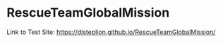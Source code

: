 # RescueTeamGlobalMission

Link to Test Site:  https://djsteplion.github.io/RescueTeamGlobalMission/
